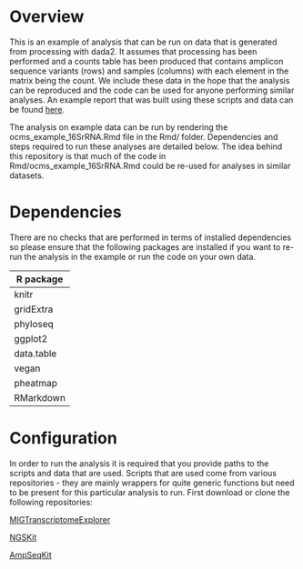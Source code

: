 # Overview

This is an example of analysis that can be run on data that is generated from processing with dada2. It assumes that processing has been performed and a counts table has been produced that contains amplicon sequence variants (rows) and samples (columns) with each element in the matrix being the count. We include these data in the hope that the analysis can be reproduced and the code can be used for anyone performing similar analyses. An example report that was built using these scripts and data can be found [here](https://www.kennedy.ox.ac.uk/files/research/advanced_data_analysis.html).

The analysis on example data can be run by rendering the ocms_example_16SrRNA.Rmd file in the Rmd/ folder. Dependencies and steps required to run these analyses are detailed below. The idea behind this repository is that much of the code in Rmd/ocms_example_16SrRNA.Rmd could be re-used for analyses in similar datasets.

# Dependencies

There are no checks that are performed in terms of installed dependencies so please ensure that the following packages are installed if you want to re-run the analysis in the example or run the code on your own data.

| **R package**   |
|-----------------|
| knitr           |
| gridExtra       |
| phyloseq        |
| ggplot2         |
| data.table      |
| vegan           |
| pheatmap        |
| RMarkdown       |

# Configuration

In order to run the analysis it is required that you provide paths to the scripts and data that are used. Scripts that are used come from various repositories - they are mainly wrappers for quite generic functions but need to be present for this particular analysis to run. First download or clone the following repositories:

[MIGTranscriptomeExplorer](https://github.com/nickilott/MIGTranscriptomeExplorer)

[NGSKit](https://github.com/nickilott/NGSKit)

[AmpSeqKit](https://github.com/nickilott/AmpSeqKit)
